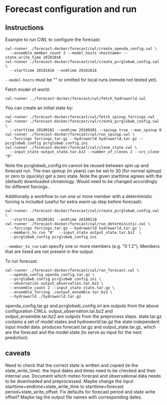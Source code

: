 # Forecast configuration and run

## Instructions

Example to run CWL to configure the forecast:
```
cwl-runner ./forecast-docker/forecast/cwl/create_openda_config.cwl \
  --ensemble_member_count 2 --model_hosts <hostname> --state_write_time 20181016
cwl-runner ./forecast-docker/forecast/cwl/create_pcrglobwb_config.cwl \
  --starttime 20181016 --endtime 20181018 
```

```--model-hosts```  must be "" or omitted for local runs (remote not tested 
yet).

Fetch model of world:
```
cwl-runner ../forecast-docker/forecast/cwl/fetch_hydroworld.cwl
```

You can create an initial state by:
```
cwl-runner ./forecast-docker/forecast/cwl/fetch_spinup_forcings.cwl
cwl-runner ./forecast-docker/forecast/cwl/create_pcrglobwb_config.cwl \
  --starttime 20100101 --endtime 20100101 --spinup true --max_spinup 0
cwl-runner ./forecast-docker/forecast/cwl/run_spinup.cwl \
  --forcings forcings.tar.gz --hydroworld hydroworld.tar.gz --pcrglobwb_config pcrglobwb_config.ini
cwl-runner ./forecast-docker/forecast/cwl/clone_state.cwl \
  --input_state output_state.tar.bz2 --number_of_clones 2 --src_clone "0"
```

Note the pcrglobwb_config.ini cannot be reused between spin up and forecast 
run. The max spinup (in years) can be set to 30 (for normal spinup) or zero 
to (quickly) get a zero state. Note the given starttime agrees with the 
(default) downloaded climatology. Would need to be changed accordingly for 
different forcings..

Additionally a workflow to run one or more member with a deterministic 
forcing is included (useful for extra warm up step before forecast):
```
cwl-runner ./forecast-docker/forecast/cwl/create_pcrglobwb_config.cwl \
  --starttime 20100101 --endtime 20100110
cwl-runner ./forecast-docker/forecast/cwl/run_deterministic.cwl \
  --forcings forcings.tar.gz --hydroworld hydroworld.tar.gz \
  --members_to_run "0"  --input_state output_state.tar.bz2  \
  --pcrglobwb_config pcrglobwb_config.ini
```

```--member_to_run``` can specify one or more members (e.g. "0 1 2"). 
Members that are listed are not present in the output.

To run forecast:

```
cwl-runner ./forecast-docker/forecast/cwl/run_forecast.cwl \
  --openda_config openda_config.tar.gz \
  --pcrglobwb_config pcrglobwb_config.ini \
  --observation output_observation.tar.bz2 \
  --ensemble_count 2 --input_state state.tar.gz \
  --ensemble_forcing ./output_ensemble.tar.bz2 \
  --hydroworld ./hydroworld.tar.gz
```

openda_config.tar.gz and pcrglobwb_config.ini are outputs from the above 
configuration CWLs. output_observation.tar.bz2 and output_ensemble.tar.bz2 
are outputs from the preprocess steps. state.tar.gz contains a set of model 
states and hydroworld.tar.gz the state independent input model data. 
produces forecast.tar.gz and output_state.tar.gz, which are the forecast 
and the model state (to serve as input for the next prediction).

## caveats

Need to check that the correct state is written and copied (ie the 
state_write_time). the input dates and times need to be checked and their 
internal use. Document which meteo forecast and observational data needs to 
be downloaded and preprocessed. Maybe change the input 
starttime+endtime+state_write_time to starttime+forecast 
period+state_write_offset. Fix defaults for forecast period and state write 
offset? Maybe tag the output file names with corresponding dates.
